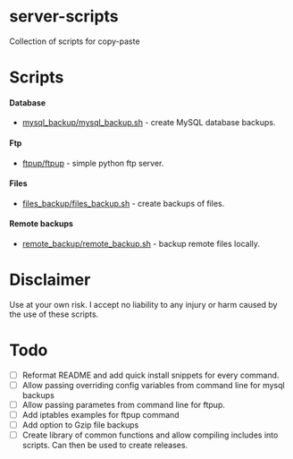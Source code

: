 # server-scripts

Collection of scripts for copy-paste


# Scripts

#### Database
- [mysql_backup/mysql_backup.sh](mysql_backup/mysql_backup.sh) - create MySQL database backups.

#### Ftp
- [ftpup/ftpup](ftpup/ftpup) - simple python ftp server.

#### Files
- [files_backup/files_backup.sh](files_backup/files_backup.sh) - create backups of files.

#### Remote backups
- [remote_backup/remote_backup.sh](remote_backup/remote_backup.sh) - backup remote files locally. 

# Disclaimer

Use at your own risk. I accept no liability to any injury or harm caused by the use of these scripts.

# Todo

- [ ] Reformat README and add quick install snippets for every command.
- [ ] Allow passing overriding config variables from command line for mysql backups
- [ ] Allow passing parametes from command line for ftpup. 
- [ ] Add iptables examples for ftpup command
- [ ] Add option to Gzip file backups
- [ ] Create library of common functions and allow compiling includes into scripts.
      Can then be used to create releases.  
